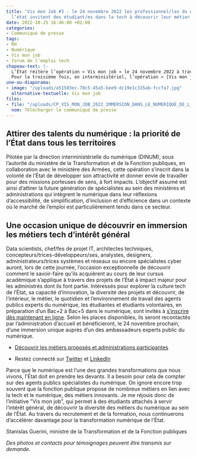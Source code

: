 ```yaml
---
title: 'Vis mon Job #3 : le 24 novembre 2022 les professionnel/les du numérique de
  l’état invitent des étudiant/es dans la tech à découvrir leur métier'
date: 2022-10-25 16:46:00 +02:00
categories:
- Communiqué de presse
tags:
- RH
- Numérique
- Vis mon job
- forum de l'emploi tech
chapeau-text: |-
  L’État réitère l’opération « Vis mon job » le 24 novembre 2022 à travers toute la France !
  Pour la troisième fois, en interministériel, l’opération « [Vis mon job](https://www.numerique.gouv.fr/agenda/vis-mon-job-2022/) » permettra à de jeunes et futurs talents du numérique de vivre une expérience inédite d’immersion aux côtés d’agents de l’État spécialisés dans le numérique. Le principe : les étudiantes et étudiants, en préparation d’un Bac+2 à Bac+5 dans le numérique et volontaires pour participer à cette opération sont invités à se faire connaître pour former, avec un/e agent/e de l’État, un duo afin de découvrir les opportunités professionnelles que proposent l’administration dans des domaines aussi prometteurs qu’indispensables à la transformation de l’État.
une-ou-diaporama:
- image: "/uploads/a51503ec-78c5-45a5-bee9-dc19e1c335ab-fccfa7.jpg"
  alternative-textuelle: Vis mon job
files:
- file: "/uploads/CP_VIS_MON_JOB_2022_IMMERSION_DANS_LE_NUMERIQUE_DE_L_ETAT.PDF"
  nom: Télécharger le communiqué de presse
---
```


## Attirer des talents du numérique : la priorité de l’État dans tous les territoires

Pilotée par la direction interministérielle du numérique (DINUM), sous l’autorité du ministère de la Transformation et de la Fonction publiques, en collaboration avec le ministère des Armées, cette opération s’inscrit dans la volonté de l’État de développer son attractivité et donner envie de travailler pour des missions porteuses de sens, à fort impacts. L’objectif assumé est ainsi d’attirer la future génération de spécialistes au sein des ministères et administrations qui intègrent le numérique dans leur réflexions d’accessibilité, de simplification, d’inclusion et d’efficience dans un contexte où le marché de l’emploi est particulièrement tendu dans ce secteur.

## Une occasion unique de découvrir en immersion les métiers tech d’intérêt général

Data scientists, chef/fes de projet IT, architectes techniques, concepteurs/trices-développeurs/ses, analystes, designers, administrateurs/trices systèmes et réseaux ou encore spécialistes cyber auront, lors de cette journée, l’occasion exceptionnelle de découvrir comment le savoir-faire qu’ils acquièrent au cours de leur cursus académique s’applique à travers des projets de l’État à impact majeur pour les administrés dont ils font partie. Intéressés pour explorer la culture tech de l’État, sa capacité d’innovation, la diversité des projets et découvrir, de l’intérieur, le métier, le quotidien et l’environnement de travail des agents publics experts du numérique, les étudiantes et étudiants volontaires, en préparation d’un Bac+2 à Bac+5 dans le numérique, sont invités à [s’inscrire dès maintenant en ligne](https://www.numerique.gouv.fr/agenda/vis-mon-job-2022/). Selon les places disponibles, ils seront recontactés par l’administration d’accueil et bénéficieront, le 24 novembre prochain, d’une immersion unique auprès d’un des ambassadeurs experts public du numérique.

* [Découvrir les métiers proposés et administrations participantes](https://www.numerique.gouv.fr/agenda/vis-mon-job-2022/) 

* Restez connecté sur [Twitter](https://twitter.com/_DINUM "Twitter - Lien externe") et [LinkedIn](https://www.linkedin.com/company/direction-interministerielle-du-numerique-dinum/ "LinkedIn - Lien externe")

<div class="citation"><p>Parce que le numérique est l’une des grandes transformations que nous vivons, l'État doit en prendre les devants. Il a besoin pour cela de compter sur des agents publics spécialistes du numérique. On ignore encore trop souvent que la fonction publique propose de nombreux métiers en lien avec la tech et le numérique, des métiers innovants. Je me réjouis donc de l’initiative "Vis mon job", qui permet à des étudiants attachés à servir l’intérêt général, de découvrir la diversité des métiers du numérique au sein de l’État. Au travers du recrutement et de la formation, nous continuerons d’accélérer davantage pour la transformation numérique de l'État.</p></div>

<div class="auteur-citation">Stanislas Guerini, ministre de la Transformation et de la Fonction publiques</div>

*Des photos et contacts pour témoignages peuvent être transmis sur demande.*